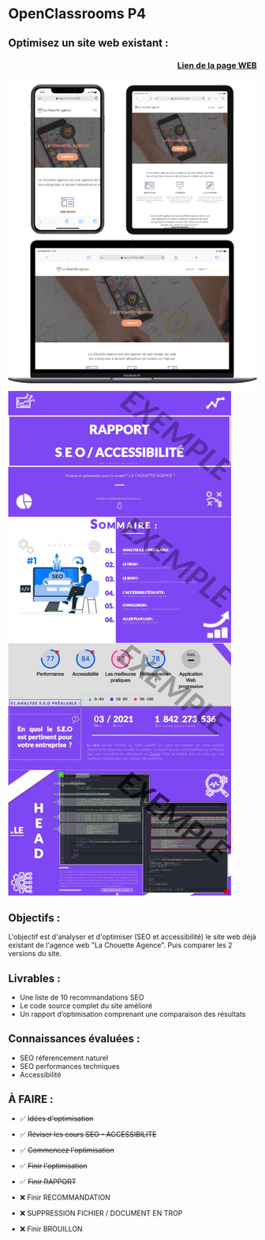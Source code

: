 # OpenClassrooms P4 

## Optimisez un site web existant :

### <p align="right">[Lien de la page WEB](https://anthonoir576.github.io/Projet_Officiel_OpenClassRooms_P4/)</p>

![screen SEO](./source/md-picture/mdpix.png)
![screen SEO](./source/md-picture/mdpix2.jpg)

## Objectifs :
L'objectif est d'analyser et d'optimiser (SEO et accessibilité) le site web déjà existant de l'agence web "La Chouette Agence". Puis comparer les 2 versions du site.

## Livrables :
- Une liste de 10 recommandations SEO
- Le code source complet du site amélioré
- Un rapport d’optimisation comprenant une comparaison des résultats

## Connaissances évaluées :
- SEO réferencement naturel
- SEO performances techniques
- Accessibilité



## À FAIRE :

- ✅ <del>Idées d'optimisation</del>
- ✅ <del> Réviser les cours SEO - ACCESSIBILITE </del>
- ✅ <del> Commencez l'optimisation </del>
- ✅ <del> Finir l'optimisation </del>
- ✅ <del> Finir RAPPORT </del>
- ❌ Finir RECOMMANDATION 
- ❌ SUPPRESSION FICHIER / DOCUMENT EN TROP  

- ❌ Finir BROUILLON
